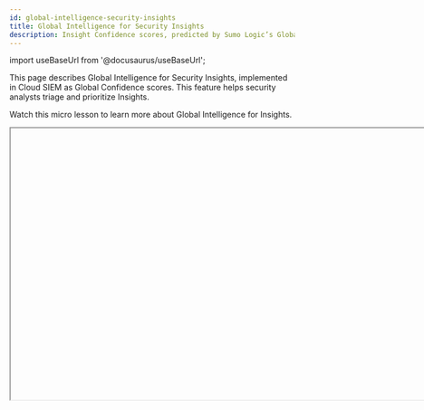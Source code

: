 ```yaml
---
id: global-intelligence-security-insights
title: Global Intelligence for Security Insights
description: Insight Confidence scores, predicted by Sumo Logic’s Global Intelligence machine learning model, help you triage and prioritize Insights.
---
```


import useBaseUrl from '@docusaurus/useBaseUrl';

This page describes Global Intelligence for Security Insights, implemented in Cloud SIEM as Global Confidence scores. This feature helps security analysts triage and prioritize Insights.

Watch this micro lesson to learn more about Global Intelligence for Insights.

<Iframe url="https://www.youtube.com/embed/toAvKsfVbHc?rel=0"
     width="854px"
     height="480px"
     id="myId"
     className="video-container"
     display="initial"
     position="relative"
     allow="accelerometer; autoplay=1; clipboard-write; encrypted-media; gyroscope; picture-in-picture"
     allowfullscreen
     />

import Iframe from 'react-iframe';

## What is a Global Confidence score?
An Insight’s Global Confidence score represents a level of confidence, predicted by Sumo Logic’s Global Intelligence machine learning model, that the Insight is actionable. 

<img src={useBaseUrl('img/cse/closeup.png')} alt="Global confidence score example" width="400"/>

The score is generated based on the underlying pattern of Signals in an Insight. The model compares this pattern to previously observed patterns from Insights that were closed with either a **False Positive** or **Resolved** resolution. The model does such comparisons broadly—across the global installed base of Cloud SIEM customers—so it can generate a Confidence score based on the patterns seen at one customer when encountered at another. In addition to leveraging the patterns discovered across the Cloud SIEM installed base, the model customizes scores for Insights in your account based on your customized content, including tuned and custom rules.

:::tip Fear not
All information used by the model is anonymized and no customer-confidential information is processed or retained.
:::


The score is on a scale of 0 to 100. A higher score indicates higher confidence that the Insight is actionable. If the model does not have enough information, it will not make a prediction and no score will be listed (you’ll see either “No prediction” or “N/A”).

## Prerequisites for using Global Confidence scores
The only prerequisite for taking full advantage of Confidence scores is to make sure your content is available to Sumo Logic’s machine learning model. If you do not close Insights with an appropriate resolution, the model won’t be able to consider your content and may not be able to generate Global Confidence scores for your Insights. To take full advantage of this feature, make sure you close your Insights as False Positive or Resolved.

## Using Global Confidence scores
The Global Confidence score is a valuable data point to consider when prioritizing which Insights to triage first.

An Insight’s Confidence score is shown for each Insight on the Insights list page. You can sort the Insight list by the Global Confidence score, as well as by Severity.

<img src={useBaseUrl('img/cse/Confidence-Screenshot.png')} alt="Global confidence screen image example" width="800"/>
 
